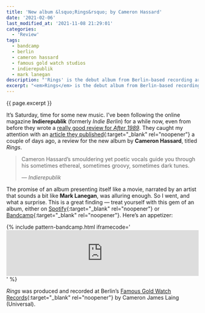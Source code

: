 ```yaml
---
title: 'New album &lsquo;Rings&rsquo; by Cameron Hassard'
date: '2021-02-06'
last_modified_at: '2021-11-08 21:29:01'
categories:
  - 'Review'
tags:
  - bandcamp
  - berlin
  - cameron hassard
  - famous gold watch studios
  - indierepublik
  - mark lanegan
description: "'Rings' is the debut album from Berlin-based recording artist and multi-instrumentalist Cameron Hassard."
excerpt: "<em>Rings</em> is the debut album from Berlin-based recording artist and multi-instrumentalist Cameron Hassard."
---
```

<p class="lead">{{ page.excerpt }}</p>

It’s Saturday, time for some new music. I’ve been following the online magazine **Indierepublik** (formerly <em>Indie Berlin</em>) for a while now, even from before they wrote a [really good review for _After 1989_](/work/original-productions/after-1989/). They caught my attention with an [article they published](https://www.indierepublik.com/music/cameron-hassard-releases-his-debut-mini-album-rings-and-it-packs-a-punch/){:target="_blank" rel="noopener"} a couple of days ago, a review for the new album by **Cameron Hassard**, titled _Rings_.

> Cameron Hassard’s smouldering yet poetic vocals guide you through his sometimes ethereal, sometimes groovy, sometimes dark tunes.
> 
> <cite>— Indierepublik</cite>

The promise of an album presenting itself like a movie, narrated by an artist that sounds a bit like **Mark Lanegan**, was alluring enough. So I went, and what a surprise. This is a great finding — treat yourself with this gem of an album, either on [Spotify](https://open.spotify.com/album/7i7LkY24PkJBNgcfgj04d5?si=X3V5Qv2EQk-vpLWyTXuGqQ){:target="_blank" rel="noopener"} or [Bandcamp](https://cameronhassard.bandcamp.com/album/rings-2){:target="_blank" rel="noopener"}. Here’s an appetizer:

{% include pattern-bandcamp.html iframecode='<iframe style="border: 0; width: 100%; height: 120px;" src="https://bandcamp.com/EmbeddedPlayer/album=4166563329/size=large/bgcol=ffffff/linkcol=333333/tracklist=false/artwork=small/track=353710415/transparent=true/" seamless=""><a href="https://cameronhassard.bandcamp.com/album/rings-2">Rings by Cameron Hassard</a></iframe>' %}

_Rings_ was produced and recorded at Berlin’s [Famous Gold Watch Records](https://thefamousgoldwatch.com/){:target="_blank" rel="noopener"} by Cameron James Laing (Universal).